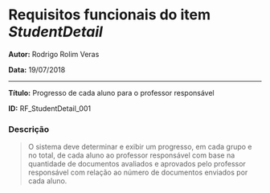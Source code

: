 Requisitos funcionais do item *StudentDetail*
=============================================

**Autor:**  Rodrigo Rolim Veras

**Data:**   19/07/2018

----

**Título:** Progresso de cada aluno para o professor responsável

**ID:**     RF_StudentDetail_001

### Descrição

> O sistema deve determinar e exibir um progresso, em cada grupo e no total, de cada aluno ao professor responsável com base na quantidade de documentos avaliados e aprovados pelo professor responsável com relação ao número de documentos enviados por cada aluno.
